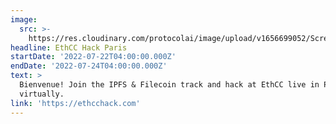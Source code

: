 ```yaml
---
image:
  src: >-
    https://res.cloudinary.com/protocolai/image/upload/v1656699052/Screen_Shot_2022-07-01_at_14.08.15_ag8ivc.png
headline: EthCC Hack Paris
startDate: '2022-07-22T04:00:00.000Z'
endDate: '2022-07-24T04:00:00.000Z'
text: >
  Bienvenue! Join the IPFS & Filecoin track and hack at EthCC live in Paris or
  virtually.
link: 'https://ethcchack.com'
---
```


